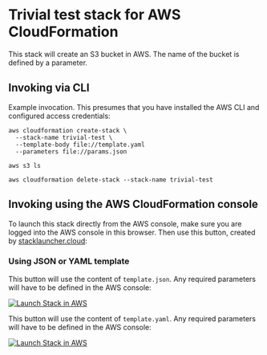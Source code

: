# Trivial test stack for AWS CloudFormation

This stack will create an S3 bucket in AWS. The name of the bucket is defined by a parameter.

## Invoking via CLI

Example invocation. This presumes that you have installed the AWS CLI and configured access credentials:

```
aws cloudformation create-stack \
  --stack-name trivial-test \
  --template-body file://template.yaml 
  --parameters file://params.json 

aws s3 ls 

aws cloudformation delete-stack --stack-name trivial-test
```

## Invoking using the AWS CloudFormation console

To launch this stack directly from the AWS console, make sure you are logged into the AWS console in this browser. Then use this button, created by [stacklauncher.cloud](https://www.stacklauncher.cloud):

### Using JSON or YAML template 

This button will use the content of `template.json`. Any required parameters will have to be defined in the AWS console:

[![Launch Stack in AWS](https://www.stacklauncher.cloud/assets/icons/button-aws-18.png)](https://api.stacklauncher.cloud?templateUrl=https://raw.githubusercontent.com/frumpel/trivial-test-stack/main/template.json)

This button will use the content of `template.yaml`. Any required parameters will have to be defined in the AWS console:

[![Launch Stack in AWS](https://www.stacklauncher.cloud/assets/icons/button-aws-18.png)](https://api.stacklauncher.cloud?templateUrl=https://raw.githubusercontent.com/frumpel/trivial-test-stack/main/template.yaml)


